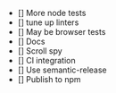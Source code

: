 * [] More node tests
* [] tune up linters
* [] May be browser tests
* [] Docs
* [] Scroll spy
* [] CI integration
* [] Use semantic-release
* [] Publish to npm